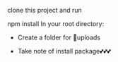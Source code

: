 clone this project and run

npm install
In your root directory:

- Create a folder for 📁uploads

- Take note of install package💕💕💕